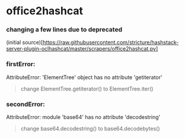 # office2hashcat

### changing a few lines due to deprecated

(initial source)[https://raw.githubusercontent.com/stricture/hashstack-server-plugin-oclhashcat/master/scrapers/office2hashcat.py]

### firstError:
AttributeError: 'ElementTree' object has no attribute 'getiterator'

> change ElementTree.getiterator() to ElementTree.iter()

### secondError:
AttributeError: module 'base64' has no attribute 'decodestring'

> change base64.decodestring() to base64.decodebytes()
